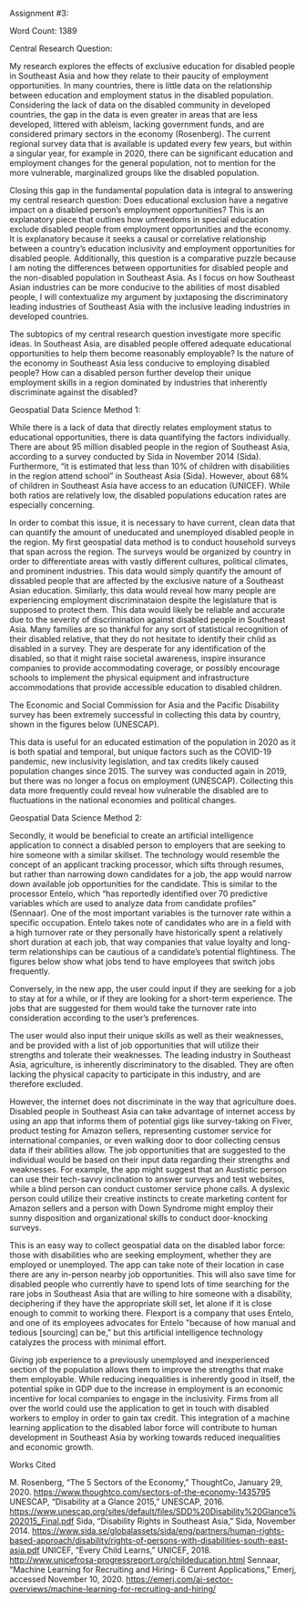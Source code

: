 Assignment #3:

Word Count: 1389


Central Research Question: 

My research explores the effects of exclusive education for disabled people in Southeast Asia and how they relate to their paucity of employment opportunities. In many countries, there is little data on the relationship between education and employment status in the disabled population. Considering the lack of data on the disabled community in developed countries, the gap in the data is even greater in areas that are less developed, littered with ableism, lacking government funds, and are considered primary sectors in the economy (Rosenberg). The current regional survey data that is available is updated every few years, but within a singular year, for example in 2020, there can be significant education and employment changes for the general population, not to mention for the more vulnerable, marginalized groups like the disabled population.

Closing this gap in the fundamental population data is integral to answering my central research question: Does educational exclusion have a negative impact on a disabled person’s employment opportunities? This is an explanatory piece that outlines how unfreedoms in special education exclude disabled people from employment opportunities and the economy. It is explanatory because it seeks a causal or correlative relationship between a country’s education inclusivity and employment opportunities for disabled people. Additionally, this question is a comparative puzzle because I am noting the differences between opportunities for disabled people and the non-disabled population in Southeast Asia. As I focus on how Southeast Asian industries can be more conducive to the abilities of most disabled people, I will contextualize my argument by juxtaposing the discriminatory leading industries of Southeast Asia with the inclusive leading industries in developed countries.

The subtopics of my central research question investigate more specific ideas. In Southeast Asia, are disabled people offered adequate educational opportunities to help them become reasonably employable? Is the nature of the economy in Southeast Asia less conducive to employing disabled people? How can a disabled person further develop their unique employment skills in a region dominated by industries that inherently discriminate against the disabled?

Geospatial Data Science Method 1:

While there is a lack of data that directly relates employment status to educational opportunities, there is data quantifying the factors individually. There are about 95 million disabled people in the region of Southeast Asia, according to a survey conducted by Sida in November 2014 (Sida). Furthermore, “it is estimated that less than 10% of children with disabilities in the region attend school” in Southeast Asia (Sida). However, about 68% of children in Southeast Asia have access to an education (UNICEF). While both ratios are relatively low, the disabled populations education rates are especially concerning.

In order to combat this issue, it is necessary to have current, clean data that can quantify the amount of uneducated and unemployed disabled people in the region. My first geospatial data method is to conduct household surveys that span across the region. The surveys would be organized by country in order to differentiate areas with vastly different cultures, political climates, and prominent industries. This data would simply quantify the amount of dissabled people that are affected by the exclusive nature of a Southeast Asian education. Similarly, this data would reveal how many people are experiencing employment discriminataion despite the legislature that is supposed to protect them. This data would likely be reliable and accurate due to the severity of discrimination against disabled people in Southeast Asia. Many families are so thankful for any sort of statistical recognition of their disabled relative, that they do not hesitate to identify their child as disabled in a survey. They are desperate for any identification of the disabled, so that it might raise societal awareness, inspire insurance companies to provide accommodating coverage, or possibly encourage schools to implement the physical equipment and infrastructure accommodations that provide accessible education to disabled children.

The Economic and Social Commission for Asia and the Pacific Disability survey has been extremely successful in collecting this data by country, shown in the figures below (UNESCAP). 


This data is useful for an educated estimation of the population in 2020 as it is both spatial and temporal, but unique factors such as the COVID-19 pandemic, new inclusivity legislation, and tax credits likely caused population changes since 2015. The survey was conducted again in 2019, but there was no longer a focus on employment (UNESCAP). Collecting this data more frequently could reveal how vulnerable the disabled are to fluctuations in the national economies and political changes.

Geospatial Data Science Method 2:

Secondly, it would be beneficial to create an artificial intelligence application to connect a disabled person to employers that are seeking to hire someone with a similar skillset. The technology would resemble the concept of an applicant tracking processor, which sifts through resumes, but rather than narrowing down candidates for a job, the app would narrow down available job opportunities for the candidate. This is similar to the processor Entelo, which “has reportedly identified over 70 predictive variables which are used to analyze data from candidate profiles” (Sennaar). One of the most important variables is the turnover rate within a specific occupation. Entelo takes note of candidates who are in a field with a high turnover rate or they personally have historically spent a relatively short duration at each job, that way companies that value loyalty and long-term relationships can be cautious of a candidate’s potential flightiness. The figures below show what jobs tend to have employees that switch jobs frequently. 

Conversely, in the new app, the user could input if they are seeking for a job to stay at for a while, or if they are looking for a short-term experience. The jobs that are suggested for them would take the turnover rate into consideration according to the user’s preferences.

The user would also input their unique skills as well as their weaknesses, and be provided with a list of job opportunities that will utilize their strengths and tolerate their weaknesses. The leading industry in Southeast Asia, agriculture, is inherently discriminatory to the disabled. They are often lacking the physical capacity to participate in this industry,  and are therefore excluded.

However, the internet does not discriminate in the way that agriculture does. Disabled people in Southeast Asia can take advantage of internet access by using an app that informs them of potential gigs like survey-taking on Fiver, product testing for Amazon sellers, representing customer service for international companies, or even walking door to door collecting census data if their abilities allow. The job opportunities that are suggested to the individual would be based on their input data regarding their strengths and weaknesses. For example, the app might suggest that an Austistic person can use their tech-savvy inclination to answer surveys and test websites, while a blind person can conduct customer service phone calls. A dyslexic person could utilize their creative instincts to create marketing content for Amazon sellers and a person with Down Syndrome might employ their sunny disposition and organizational skills to conduct door-knocking surveys.

This is an easy way to collect geospatial data on the disabled labor force: those with disabilities who are seeking employment, whether they are employed or unemployed. The app can take note of their location in case there are any in-person nearby job opportunities. This will also save time for disabled people who currently have to spend lots of time searching for the rare jobs in Southeast Asia that are willing to hire someone with a disability, deciphering if they have the appropriate skill set, let alone if it is close enough to commit to working there. Flexport is a company that uses Entelo, and one of its employees advocates for Entelo "because of how manual and tedious [sourcing] can be,” but this artificial intelligence technology catalyzes the process with minimal effort.

Giving job experience to a previously unemployed and inexperienced section of the population allows them to improve the strengths that make them employable. While reducing inequalities is inherently good in itself, the potential spike in GDP due to the increase in employment is an economic incentive for local companies to engage in the inclusivity. Firms from all over the world could use the application to get in touch with disabled workers to employ in order to gain tax credit. This integration of a machine learning application to the disabled labor force will contribute to human development in Southeast Asia by working towards reduced inequalities and economic growth.




Works Cited

M. Rosenberg, “The 5 Sectors of the Economy,” ThoughtCo, January 29, 2020. https://www.thoughtco.com/sectors-of-the-economy-1435795
UNESCAP, “Disability at a Glance 2015,” UNESCAP, 2016.
https://www.unescap.org/sites/default/files/SDD%20Disability%20Glance%202015_Final.pdf
Sida, “Disability Rights in Southeast Asia,” Sida, November 2014. https://www.sida.se/globalassets/sida/eng/partners/human-rights-based-approach/disability/rights-of-persons-with-disabilities-south-east-asia.pdf
UNICEF, “Every Child Learns,” UNICEF, 2018.
http://www.unicefrosa-progressreport.org/childeducation.html
Sennaar, “Machine Learning for Recruiting and Hiring- 6 Current Applications,” Emerj, accessed November 10, 2020.
https://emerj.com/ai-sector-overviews/machine-learning-for-recruiting-and-hiring/
